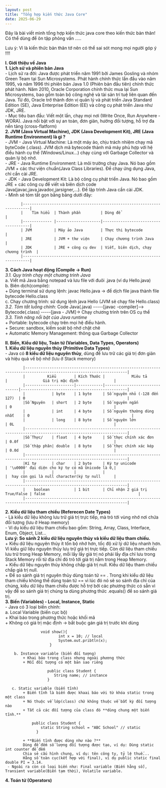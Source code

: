 ```yaml
---
layout: post
title: "Tổng hợp kiến thức Java Core"
date: 2025-06-29
---
```


Đây là bài viết mình tổng hợp kiến thức java core theo kiến thức bản thân! Có thể dùng để ôn tập phỏng vấn .....

Lưu ý: Vì là kiến thức bản thân tớ nên có thể sai sót mong mọi người góp ý !!!!

**I. Giới thiệu về Java**  
  **1. Lịch sử và phiên bản Java**  
       - Lịch sử ra đời: Java được phát triển năm 1991 bởi James Gosling và nhóm Green Team tại Sun Microsystems. Phát hành chính thức lần đầu vào năm 1995, và năm 1996 thì phiên bản Java 1.0 (Phiên bản đầu tiên) chính thức phát hành. Năm 2010, Oracle Corporation chính thức mua lại Sun Microsystems, bao gồm toàn bộ công nghệ và tài sản trí tuệ liên quan đến Java. Từ đó, Oracle trở thành đơn vị quản lý và phát triển Java Standard Edition (SE), Java Enterprise Edition (EE) và công cụ phát triền Java như JDK, JRE.  
       - Mục tiêu ban đầu: Viết một lần, chạy mọi nơi (Write Once, Run Anywhere -WORA). Java nổi bật với sự an toàn, đơn giản, hướng đối tượng, hỗ trợ đa nền tảng (cross-flatform)  
  **2. JVM (Java Virtual Machine), JDK (Java Development Kit), JRE (Java Runtime Environment) là gì ?**  
       - JVM - Java Virtual Machine: Là một máy ảo, chịu trách nhiệm chạy mã byteCode (.class). JVM dịch mã bytecode thành mã máy phù hợp với hệ điều hành cụ thể (Windows/Linux...) chạy cùng với Garbage Collector và quản lý bộ nhớ.  
       - JRE - Java Runtime Environment: Là môi trường chạy Java. Nó bao gồm JVM + các thư viện chuẩn(Java Class Libraries). Đề chạy ứng dụng Java, chỉ cần cài JRE.  
       - JDK - Java Development Kit: Là bộ công cụ phát triển Java. Nó bao gồm JRE + các công cụ để viết và biên dịch code Java(javac,java,javadoc,jarsigner,...). Đề lập trình Java cần cài JDK.  
       - Mình sẽ tóm tắt gọn bằng bảng dưới đây:   
       
           |-------------------------------------------------------------------------|
           |    Tìm hiểu  | Thành phần         | Dùng để                             |  
           |------------- |--------------------|-------------------------------------|  
           | JVM          | Máy ảo Java        | Thực thi bytecode                   |  
           | JRE          | JVM + thư viện     | Chạy chương trình Java              |  
           | JDK          | JRE + công cụ dev  | Viết, biên dịch, chạy chương trình  |  
           |-------------------------------------------------------------------------|
        
  **3. Cách Java hoạt động (Compile -> Run)**  
       *3.1. Quy trình chạy một chương trình Java*  
         a. Viết mã Java bằng notepad và lưu file với đuôi .java (ví dụ Hello.java)  
         b. Biên dịch(compile):  
              + Dùng terminal sử dụng lệnh: javac Hello.java -> để dịch file java thành file bytecode Hello.class  
         c. Chạy chương trình: sử dụng lệnh java Hello (JVM sẽ chạy file Hello.class)  
       *3.2. Tóm tắt luồng chính:* Code Java(.java) -----[javac -compiler]--> Bytecode(.class) -----[java - JVM]-> Chạy chương trình trên OS cụ thể  
       *3.3. Tính năng nổi bật của Java runtime*  
            + Portable: bytecode chạy trên mọi hệ điều hành.  
            + Secure: sandbox, kiểm soát bộ nhớ chặt chẽ  
            + Automatic Memory Management: thông qua Garbage Collector  
            
**II. Biến, Kiểu dữ liệu, Toán tử (Variables, Data Types, Operators)**  
    **1. Kiểu dữ liệu nguyên thủy (Primitive Data Types)**  
        - Java có **8 kiểu dữ liệu nguyên thủy**, dùng để lưu trữ các giá trị đơn giản và hiệu quả về bộ nhớ (lưu ở Stack memory)  
        
            |--------------------------------------------------------------------------------------------------------------------|
            |          Kiểu        | Kích Thước |            Miêu tả            |                Giá trị mặc định                |
            |----------------------|------------|-------------------------------|------------------------------------------------|  
            |            | byte    | 1 byte     | Số nguyên nhỏ (-128 đến 127)  | 0                                              |  
            |Số Nguyên   | short   | 2 byte     | Số nguyên ngắn                | 0                                              |    
            |            | int     | 4 byte     | Số nguyên thường dùng nhất    | 0                                              |  
            |            | long    | 8 byte     | Số nguyên lớn                 | 0L                                             |  
            |--------------------------------------------------------------------------------------------------------------------|   
            |Số Thực/    | float   | 4 byte     | Số thực chính xác đơn         | 0.0f                                           |          
            |Số thập phân| double  | 8 byte     | Số thực chính xác kép         | 0.0d                                           |   
            |--------------------------------------------------------------------------------------------------------------------|  
            |Kí tự       | char    | 2 byte     | Ký tự unicode                 | '\u0000' đại diện cho ký tự có mã Unicode là 0,|   
            |            |         |            |                               |  hay còn gọi là null character(ký tự null      |   
            |--------------------------------------------------------------------------------------------------------------------|   
            |    boolean           | 1 bit      | Chỉ nhận 2 giá trị True/False | false                                          |  
            |--------------------------------------------------------------------------------------------------------------------|  
   **2. Kiểu dữ liệu tham chiểu (Referecen Date Types)**  
        - Là kiểu dữ liệu không lưu trữ giá trị trực tiếp, mà trỏ tới vùng nhớ nơi chứa đối tượng (lưu ở Heap memory)  
        - Ví dụ kiểu dữ liệu tham chiếu bao gồm: String, Array, Class, Interface, Enum, Object, List...  
    **Lưu ý: So sánh 2 kiểu dữ liệu nguyên thủy và kiểu dữ liệu tham chiếu.**  
        + Kiểu dữ liệu nguyên thủy ít tốn bộ nhớ hơn, tốc độ xử lý dữ liệu nhanh hơn. Vì kiểu giữ liệu nguyên thủy lưu trữ giá trị trực tiếp. Còn dữ liệu tham chiếu lưu trử trong Heap Memory, mỗi lấy lấy giá trị nó phải lấy địa chỉ lưu trong Stack Memory rồi từ địa chỉ đó trỏ tới giá trị nằm trong Heap Memory.  
        + Kiểu dữ liệu nguyên thủy không chấp giá trị null. Kiểu dữ liệu tham chiếu chấp giá trị null.  
        + Để so sánh giá trị nguyên thủy dùng toán tử == . Trong khi kiểu dữ liệu tham chiếu không thể dùng toán tử == vì lúc đó nó sẽ so sánh địa chỉ của chúng, kiểu dữ liệu tham chiếu được hỗ trợ bởi các phương thức có sẵn vì vậy để so sánh giá trị chúng ta dùng phương thức .equals() để so sánh giá trị.  
   **3. Biến (Variables) - Local, Instance, Static**  
      - Java có 3 loại biến chính:  
         a. Local Variable (biến cục bộ)  
             + Khai báo trong phương thức hoặc khối mã  
             + Không có giá trị mặc định -> bắt buộc gán giá trị trước khi dùng  
``` 
                void show(){   
                        int x = 10; // local   
                        System.out.pribtln(x);  
                    }  
```
        b. Instance variable (biến đối tượng)  
            + Khai báo trong class nhưng ngoài phương thức  
            + Mỗi đối tượng có một bản sao riêng  
```   
                   public class Student {  
                      String name; // instance  
                   }   
```
       c. Static variable (biến tĩnh)  
            + Biến tĩnh là biến được khaai báo với từ khóa static trong một class  
            + Nó thuộc về lớp(class) chứ không thuộc về bất kỳ đối tượng nào  
            + Tất cả các đối tượng của class đó **dùng chung một biến tĩnh.**  
```
            public class Student {   
                static String school = "ABC School" // static  
              }   
```
            + **Biến tĩnh được dùng như nào ?**  
            Dùng để đếm số lượng đối tượng được tạo, ví dụ: Dùng static int counter để đếm  
            Chia sẻ cấu hình chung, ví dụ: tên công ty, tỷ lệ thuế...  
            Hằng số toàn cục(kết hợp với final), ví dụ public static final double PI = 3.14.  
     - Ngoài ra còn có loại biến như: Final variable (Biến hằng số), Transient variable(Biến tạm thời), Volatile variable.  
  **4. Toán tử (Operators)**  


 
